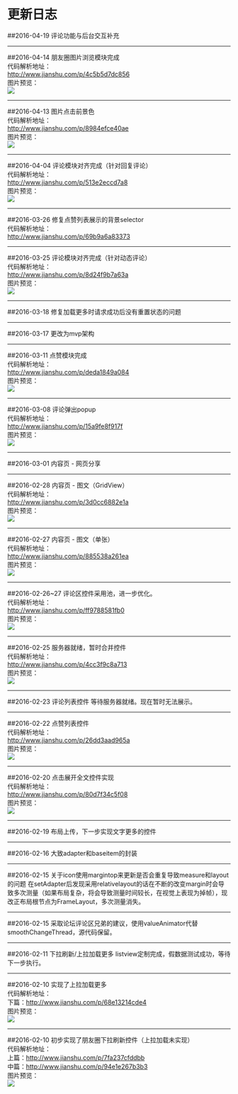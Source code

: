 # 更新日志

##2016-04-19
评论功能与后台交互补充</br>

***

##2016-04-14
朋友圈图片浏览模块完成</br>
代码解析地址：</br>
http://www.jianshu.com/p/4c5b5d7dc856 </br>
图片预览：</br>
![](https://github.com/razerdp/FriendCircle/blob/main-dev/img/2016-04-14_friend_circle_photo_gallery.gif)

***

##2016-04-13
图片点击前景色</br>
代码解析地址：</br>
http://www.jianshu.com/p/8984efce40ae </br>
图片预览：</br>
![](https://github.com/razerdp/FriendCircle/blob/main-dev/img/2016-04-13_click_forceground_iv.gif)

***

##2016-04-04
评论模块对齐完成（针对回复评论）</br>
代码解析地址：</br>
http://www.jianshu.com/p/513e2eccd7a8 </br>
图片预览：</br>
![](https://github.com/razerdp/FriendCircle/blob/main-dev/img/2016-04-04_comment_align_input_box.gif)

***

##2016-03-26
修复点赞列表展示的背景selector</br>
代码解析地址：</br>
http://www.jianshu.com/p/69b9a6a83373 </br>

***
##2016-03-25
评论模块对齐完成（针对动态评论）</br>
代码解析地址：</br>
http://www.jianshu.com/p/8d24f9b7a63a </br>
图片预览：</br>
![](https://github.com/razerdp/FriendCircle/blob/main-dev/img/2016-03-25_show_input_box.gif)

***

##2016-03-18
修复加载更多时请求成功后没有重置状态的问题

***
##2016-03-17
更改为mvp架构

***

##2016-03-11
点赞模块完成</br>
代码解析地址：</br>
http://www.jianshu.com/p/deda1849a084 </br>
图片预览：</br>
![](https://github.com/razerdp/FriendCircle/blob/main-dev/img/2016-03-11_praise.gif)

***

##2016-03-08
评论弹出popup</br>
代码解析地址：</br>
http://www.jianshu.com/p/15a9fe8f917f </br>
图片预览：</br>
![](https://github.com/razerdp/FriendCircle/blob/main-dev/img/2016-03-08_comment_popup.gif)

***

##2016-03-01
内容页 - 网页分享

***
##2016-02-28
内容页 - 图文（GridView）</br>
代码解析地址：</br>
http://www.jianshu.com/p/3d0cc6882e1a </br>
图片预览：</br>
![](http://upload-images.jianshu.io/upload_images/684042-114feffc2a7be669.gif)

***
##2016-02-27
内容页 - 图文（单张）</br>
代码解析地址：</br>
http://www.jianshu.com/p/885538a261ea </br>
图片预览：</br>
![](https://github.com/razerdp/FriendCircle/blob/main-dev/img/single_image.gif)

***
##2016-02-26~27
评论区控件采用池，进一步优化。</br>
代码解析地址：</br>
http://www.jianshu.com/p/ff9788581fb0 </br>
图片预览：</br>
![](https://github.com/razerdp/FriendCircle/blob/main-dev/img/comment_text_pool.gif)

***
##2016-02-25
服务器就绪，暂时合并控件</br>
代码解析地址：</br>
http://www.jianshu.com/p/4cc3f9c8a713 </br>
图片预览：</br>
![](https://github.com/razerdp/FriendCircle/blob/main-dev/img/2016-02-25_test.gif)

***
##2016-02-23
评论列表控件
等待服务器就绪。现在暂时无法展示。

***
##2016-02-22
点赞列表控件</br>
代码解析地址：</br>
http://www.jianshu.com/p/26dd3aad965a </br>
图片预览：</br>
![](https://github.com/razerdp/FriendCircle/blob/master/img/praise_widget.gif)

***
##2016-02-20
点击展开全文控件实现</br>
代码解析地址：</br>
http://www.jianshu.com/p/80d7f34c5f08 </br>
图片预览：</br>
![](https://github.com/razerdp/FriendCircle/blob/master/img/click_to_show_more.gif)

***
##2016-02-19
布局上传，下一步实现文字更多的控件

***
##2016-02-16
大致adapter和baseitem的封装

***
##2016-02-15
关于icon使用margintop来更新是否会重复导致measure和layout的问题
在setAdapter后发现采用relativelayout的话在不断的改变margin时会导致多次测量（如果布局复杂，将会导致测量时间较长，在视觉上表现为掉帧），现改正布局根节点为FrameLayout，多次测量消失。

***
##2016-02-15
采取论坛评论区兄弟的建议，使用valueAnimator代替smoothChangeThread，源代码保留。

***
##2016-02-11
下拉刷新/上拉加载更多 listview定制完成，假数据测试成功，等待下一步执行。

***
##2016-02-10
实现了上拉加载更多</br>
代码解析地址：</br>
下篇：http://www.jianshu.com/p/68e13214cde4 </br>
图片预览：</br>
![](https://github.com/razerdp/FriendCircle/blob/master/img/2016-02-10%20%E5%8A%A0%E8%BD%BD%E6%9B%B4%E5%A4%9A.gif)

***
##2016-02-10
初步实现了朋友圈下拉刷新控件（上拉加载未实现）</br>
代码解析地址：</br>
上篇：http://www.jianshu.com/p/7fa237cfddbb </br>
中篇：http://www.jianshu.com/p/94e1e267b3b3 </br>
图片预览：</br>
![](https://github.com/razerdp/FriendCircle/blob/master/img/2016-02-10%20%E4%B8%8B%E6%8B%89%E5%88%B7%E6%96%B0.gif)

